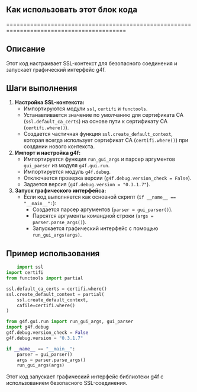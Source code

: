 ## Как использовать этот блок кода
=========================================================================================

Описание
-------------------------
Этот код настраивает SSL-контекст для безопасного соединения и запускает графический интерфейс g4f.

Шаги выполнения
-------------------------
1. **Настройка SSL-контекста:**
    - Импортируются модули `ssl`, `certifi` и `functools`.
    - Устанавливается значение по умолчанию для сертификата CA (`ssl.default_ca_certs`) на основе пути к сертификату CA (`certifi.where()`).
    - Создается частичная функция `ssl.create_default_context`, которая всегда использует сертификат CA (`certifi.where()`) при создании нового контекста.
2. **Импорт и настройка g4f:**
    - Импортируется функция `run_gui_args` и парсер аргументов `gui_parser` из модуля `g4f.gui.run`.
    - Импортируется модуль `g4f.debug`.
    - Отключается проверка версии (`g4f.debug.version_check = False`).
    - Задается версия (`g4f.debug.version = "0.3.1.7"`).
3. **Запуск графического интерфейса:**
    - Если код выполняется как основной скрипт (`if __name__ == "__main__":`):
        - Создается парсер аргументов (`parser = gui_parser()`).
        - Парсятся аргументы командной строки (`args = parser.parse_args()`).
        - Запускается графический интерфейс с помощью `run_gui_args(args)`.

Пример использования
-------------------------

```python
    import ssl
import certifi
from functools import partial

ssl.default_ca_certs = certifi.where()
ssl.create_default_context = partial(
    ssl.create_default_context,
    cafile=certifi.where()
)

from g4f.gui.run import run_gui_args, gui_parser
import g4f.debug
g4f.debug.version_check = False
g4f.debug.version = "0.3.1.7"

if __name__ == "__main__":
    parser = gui_parser()
    args = parser.parse_args()
    run_gui_args(args)
```

Этот код запускает графический интерфейс библиотеки g4f с использованием безопасного SSL-соединения.